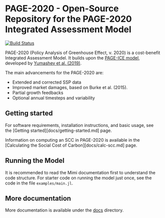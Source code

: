 # PAGE-2020 - Open-Source Repository for the PAGE-2020 Integrated Assessment Model

[![Build Status](https://travis-ci.com/openmodels/PAGE-2020.svg?branch=master)](https://travis-ci.com/openmodels/PAGE-2020)

PAGE-2020 (Policy Analysis of Greenhouse Effect, v. 2020) is a
cost-benefit Integrated Assessment Model. It builds upon
the [PAGE-ICE model](https://github.com/openmodels/PAGE-ICE/),
developed by
[Yumashev et al. (2019)](https://www.nature.com/articles/s41467-019-09863-x#Sec14).

The main advancements for the PAGE-2020 are:
 - Extended and corrected SSP data
 - Improved market damages, based on Burke et al. (2015).
 - Partial growth feedbacks
 - Optional annual timesteps and variability

## Getting started

For software requirements, installation instructions, and basic usage,
see the [Getting started][docs/getting-started.md] page.

Information on computing an SCC in PAGE-2020 is available in
the [Calculating the Social Cost of Carbon][docs/calc-scc.md] page.

## Running the Model

It is recommended to read the Mimi documentation first to understand
the code structure. For starter code on running the model just once,
see the code in the file `examples/main.jl`.

## More documentation

More documentation is available under
the
[docs](https://github.com/openmodels/PAGE-2020/tree/master/docs) directory.
